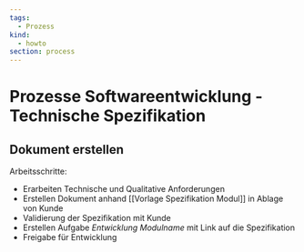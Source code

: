 ```yaml
---
tags:
  - Prozess
kind:
  - howto
section: process
---
```

# Prozesse Softwareentwicklung - Technische Spezifikation

## Dokument erstellen

Arbeitsschritte:

* Erarbeiten Technische und Qualitative Anforderungen
* Erstellen Dokument anhand [[Vorlage Spezifikation Modul]] in Ablage von Kunde
* Validierung der Spezifikation mit Kunde
* Erstellen Aufgabe *Entwicklung Modulname* mit Link auf die Spezifikation
* Freigabe für Entwicklung